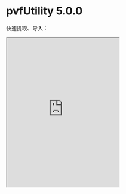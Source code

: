 # pvfUtility 5.0.0

快速提取、导入：
<iframe height=400 width=300 src="https://wallace1300.github.io/pvfUtility/Extract.apng"></iframe>

